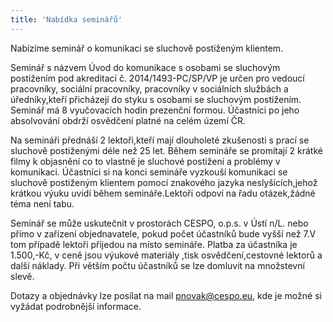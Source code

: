 ```yaml
---
title: 'Nabídka seminářů'
---
```


Nabízíme seminář o komunikaci se sluchově postiženým klientem.

Seminář s názvem Úvod do komunikace s osobami se sluchovým postižením pod akreditací č. 2014/1493-PC/SP/VP je určen pro vedoucí pracovníky, sociální pracovníky, pracovníky v sociálních službách a úředníky,kteří přicházejí do styku s osobami se sluchovým postižením. Seminář má 8 vyučovacích hodin prezenční formou. Účastníci po jeho absolvování obdrží osvědčení platné na celém území ČR.

Na semináři přednáší 2 lektoři,kteří mají dlouholeté zkušenosti s prací se sluchově postiženými déle než 25 let. Během semináře se promítají 2 krátké filmy k objasnění co to vlastně je sluchové postižení a problémy v komunikaci. Účastníci si na konci semináře vyzkouší komunikaci se sluchově postiženým klientem pomocí znakového jazyka neslyšících,jehož krátkou výuku uvidí během semináře.Lektoři odpoví na řadu otázek,žádné téma není tabu.

Seminář se může uskutečnit v prostorách CESPO, o.p.s. v Ústí n/L. nebo přímo v zařízení objednavatele, pokud počet účastníků bude vyšší než 7.V tom případě lektoři přijedou na místo semináře. Platba za účastníka je 1.500,-Kč, v ceně jsou výukové materiály ,tisk osvědčení,cestovné lektorů a další náklady. Při větším počtu účastníků se lze domluvit na množstevní slevě.

Dotazy a objednávky lze posílat na mail pnovak@cespo.eu, kde je možné si vyžádat podrobnější informace.